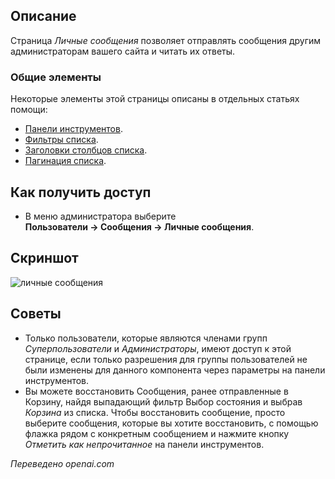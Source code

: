 <!-- Filename: Help4.x:Private_Messages / Display title: Личные сообщения  -->

## Описание

Страница *Личные сообщения* позволяет отправлять сообщения другим администраторам вашего сайта и читать их ответы.

### Общие элементы

Некоторые элементы этой страницы описаны в отдельных статьях помощи:

* [Панели инструментов](jdocmanual?article=help/common-elements/toolbars).
* [Фильтры списка](jdocmanual?article=help/common-elements/list-filters).
* [Заголовки столбцов списка](jdocmanual?article=help/common-elements/list-column-headers).
* [Пагинация списка](jdocmanual?article=help/common-elements/list-pagination).

## Как получить доступ

- В меню администратора выберите **Пользователи → Сообщения → Личные сообщения**.

## Скриншот

![личные сообщения](../../../ru/images/private-messages/private-messages.png)

## Советы

- Только пользователи, которые являются членами групп *Суперпользователи* и *Администраторы*, имеют доступ к этой странице, если только разрешения для группы пользователей не были изменены для данного компонента через параметры на панели инструментов.
- Вы можете восстановить Сообщения, ранее отправленные в Корзину, найдя выпадающий фильтр Выбор состояния и выбрав *Корзина* из списка. Чтобы восстановить сообщение, просто выберите сообщения, которые вы хотите восстановить, с помощью флажка рядом с конкретным сообщением и нажмите кнопку *Отметить как непрочитанное* на панели инструментов.

*Переведено openai.com*

